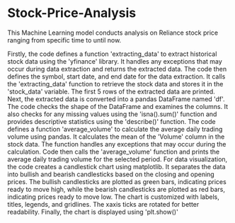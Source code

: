 # Stock-Price-Analysis
This Machine Learning model conducts analysis on Reliance stock price ranging from specific time to until now.

Firstly, the code defines a function 'extracting_data' to extract historical stock data using the 'yfinance' library. It handles any exceptions that may occur during data extraction and returns the extracted data.
The code then defines the symbol, start date, and end date for the data extraction. It calls the 'extracting_data' function to retrieve the stock data and stores it in the 'stock_data' variable. The first 5 rows of the extracted data are printed.
Next, the extracted data is converted into a pandas DataFrame named 'df'. The code checks the shape of the DataFrame and examines the columns. It also checks for any missing values using the 'isna().sum()' function and provides descriptive statistics using the 'describe()' function.
The code defines a function 'average_volume' to calculate the average daily trading volume using pandas. It calculates the mean of the 'Volume' column in the stock data. 
The function handles any exceptions that may occur during the calculation. Code then calls the 'average_volume' function and prints the average daily trading volume for the selected period.
For data visualization, the code creates a candlestick chart using matplotlib. It separates the data into bullish and bearish candlesticks based on the closing and opening prices. The bullish candlesticks are plotted as green bars, indicating prices ready to move high, while the bearish candlesticks are plotted as red bars, indicating prices ready to move low.
The chart is customized with labels, titles, legends, and gridlines. The xaxis ticks are rotated for better readability. Finally, the chart is displayed using 'plt.show()'
